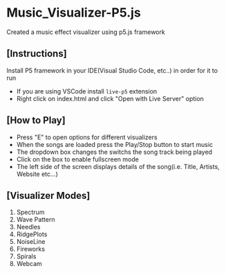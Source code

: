 # Music_Visualizer-P5.js
Created a music effect visualizer using p5.js framework

## [Instructions]
Install P5 framework in your IDE(Visual Studio Code, etc..) in order for it to run
- If you are using VSCode install `live-p5` extension
- Right click on index.html and click "Open with Live Server" option

## [How to Play]
- Press "E" to open options for different visualizers
- When the songs are loaded press the Play/Stop button to start music
- The dropdown box changes the switchs the song track being played 
- Click on the box to enable fullscreen mode
- The left side of the screen displays details of the song(i.e. Title, Artists, Website etc...)

## [Visualizer Modes]
1. Spectrum
2. Wave Pattern
3. Needles
4. RidgePlots
5. NoiseLine
6. Fireworks
7. Spirals
8. Webcam
